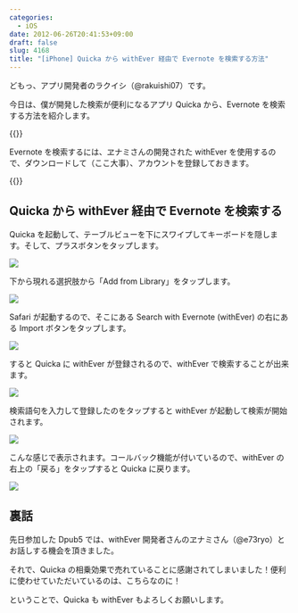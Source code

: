 ```yaml
---
categories:
  - iOS
date: 2012-06-26T20:41:53+09:00
draft: false
slug: 4168
title: "[iPhone] Quicka から withEver 経由で Evernote を検索する方法"
---
```


どもっ、アプリ開発者のラクイシ（@rakuishi07）です。

今日は、僕が開発した検索が便利になるアプリ Quicka から、Evernote を検索する方法を紹介します。

{{<app id="511606108" title="Quicka 1.4（￥85）" src="https://a3.mzstatic.com/us/r1000/065/Purple/v4/64/65/2f/64652ff0-1f14-87be-a19f-99e65ec781aa/ibjG3fNt4Phm08ZnZUjx0g-temp-upload.cqnwvlfj.100x100-75.png">}}

Evernote を検索するには、ヱナミさんの開発された withEver を使用するので、ダウンロードして（ここ大事）、アカウントを登録しておきます。

{{<app id="446671363" title="withEver 1.9.1（￥85）" src="https://a5.mzstatic.com/us/r1000/071/Purple/v4/41/65/cd/4165cdbf-7739-d785-f506-8ad2ac7fc13f/mzm.wptorpcc.100x100-75.png">}}

## Quicka から withEver 経由で Evernote を検索する

Quicka を起動して、テーブルビューを下にスワイプしてキーボードを隠します。そして、プラスボタンをタップします。

![](/images/2012/06/4168_1.png)

下から現れる選択肢から「Add from Library」をタップします。

![](/images/2012/06/4168_2.png)

Safari が起動するので、そこにある Search with Evernote (withEver) の右にある Import ボタンをタップします。

![](/images/2012/06/4168_3.png)

すると Quicka に withEver が登録されるので、withEver で検索することが出来ます。

![](/images/2012/06/4168_4.png)

検索語句を入力して登録したのをタップすると withEver が起動して検索が開始されます。

![](/images/2012/06/4168_5.png)

こんな感じで表示されます。コールバック機能が付いているので、withEver の右上の「戻る」をタップすると Quicka に戻ります。

![](/images/2012/06/4168_6.png)

## 裏話

先日参加した Dpub5 では、withEver 開発者さんのヱナミさん（@e73ryo）とお話しする機会を頂きました。

それで、Quicka の相乗効果で売れていることに感謝されてしまいました！便利に使わせていただいているのは、こちらなのに！

ということで、Quicka も withEver もよろしくお願いします。
